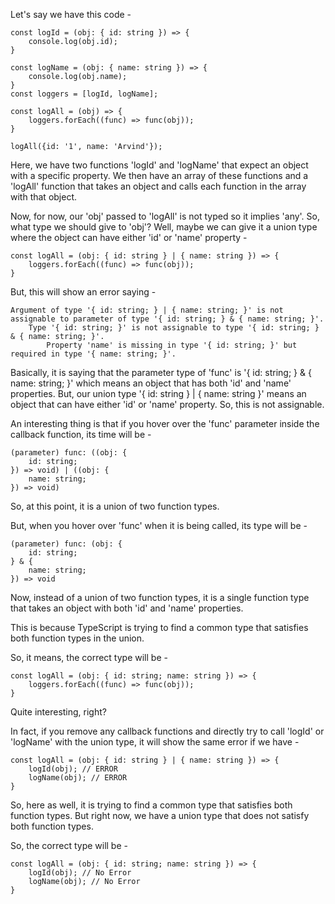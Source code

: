 Let's say we have this code -

    const logId = (obj: { id: string }) => {
        console.log(obj.id);
    }

    const logName = (obj: { name: string }) => {
        console.log(obj.name);
    }
    const loggers = [logId, logName];

    const logAll = (obj) => {
        loggers.forEach((func) => func(obj));
    }

    logAll({id: '1', name: 'Arvind'});

Here, we have two functions 'logId' and 'logName' that expect an object with a specific property. We then have an array of these functions and a 'logAll' function that takes an object and calls each function in the array with that object.

Now, for now, our 'obj' passed to 'logAll' is not typed so it implies 'any'. So, what type we should give to 'obj'? Well, maybe we can give it a union type where the object can have either 'id' or 'name' property -

    const logAll = (obj: { id: string } | { name: string }) => {
        loggers.forEach((func) => func(obj));
    }

But, this will show an error saying -

    Argument of type '{ id: string; } | { name: string; }' is not assignable to parameter of type '{ id: string; } & { name: string; }'.
        Type '{ id: string; }' is not assignable to type '{ id: string; } & { name: string; }'.
            Property 'name' is missing in type '{ id: string; }' but required in type '{ name: string; }'.

Basically, it is saying that the parameter type of 'func' is '{ id: string; } & { name: string; }' which means an object that has both 'id' and 'name' properties. But, our union type '{ id: string } | { name: string }' means an object that can have either 'id' or 'name' property. So, this is not assignable.

An interesting thing is that if you hover over the 'func' parameter inside the callback function, its time will be -

    (parameter) func: ((obj: {
        id: string;
    }) => void) | ((obj: {
        name: string;
    }) => void)

So, at this point, it is a union of two function types.

But, when you hover over 'func' when it is being called, its type will be -

    (parameter) func: (obj: {
        id: string;
    } & {
        name: string;
    }) => void

Now, instead of a union of two function types, it is a single function type that takes an object with both 'id' and 'name' properties.

This is because TypeScript is trying to find a common type that satisfies both function types in the union.

So, it means, the correct type will be -

    const logAll = (obj: { id: string; name: string }) => {
        loggers.forEach((func) => func(obj));
    }

Quite interesting, right?

In fact, if you remove any callback functions and directly try to call 'logId' or 'logName' with the union type, it will show the same error if we have -
   
    const logAll = (obj: { id: string } | { name: string }) => {
        logId(obj); // ERROR
        logName(obj); // ERROR
    }

So, here as well, it is trying to find a common type that satisfies both function types. But right now, we have a union type that does not satisfy both function types.

So, the correct type will be -

    const logAll = (obj: { id: string; name: string }) => {
        logId(obj); // No Error
        logName(obj); // No Error
    }
